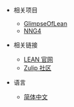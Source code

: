 * 相关项目
  * [GlimpseOfLean](https://www.leanprover.cn/GlimpseOfLean/)
  * [NNG4](https://adam.math.hhu.de/#/game/nng)

* 相关链接
  * [LEAN 官网](https://lean-lang.org/)
  * [Zulip 社区](https://leanprover.zulipchat.com/)

* 语言
  * [简体中文](https://www.leanprover.cn)
